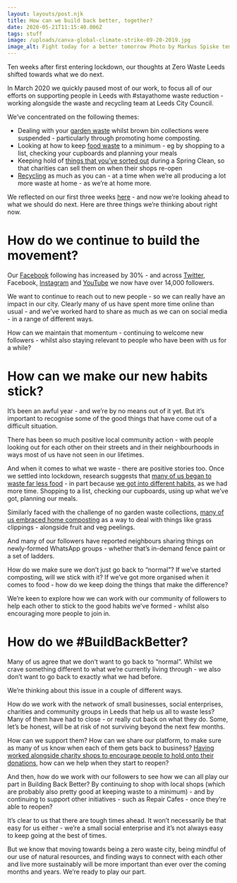 ```yaml
---
layout: layouts/post.njk
title: How can we build back better, together?
date: 2020-05-21T11:15:40.006Z
tags: stuff
image: /uploads/canva-global-climate-strike-09-20-2019.jpg
image_alt: Fight today for a better tomorrow Photo by Markus Spiske temporausch.com
---
```

Ten weeks after first entering lockdown, our thoughts at Zero Waste Leeds shifted towards what we do next.

In March 2020 we quickly paused most of our work, to focus all of our efforts on supporting people in Leeds with #stayathome waste reduction - working alongside the waste and recycling team at Leeds City Council.

We’ve concentrated on the following themes:

* Dealing with your [garden waste](https://www.zerowasteleeds.org.uk/tag/garden-waste/) whilst brown bin collections were suspended - particularly through promoting home composting.
* Looking at how to keep [food waste](https://www.zerowasteleeds.org.uk/tag/food-waste/) to a minimum - eg by shopping to a list, checking your cupboards and planning your meals
* Keeping hold of [things that you’ve sorted out](https://www.facebook.com/zerowasteleeds/posts/764816744076851?__xts__[0]=68.ARDO03thBatK6hDMxB3ZPuq0hwnJ_UfKW89GMgkzjgqilsfzF6xEp55C8fY7L2HazKFFuscOYgPvRtIkaF6YlXfycsx_ImMM6ZXAOFFDwZ7v7F37UrLSv1Z8HKtp_qzdp9m246mgUO-XMbm5mUxqPo-J5QMIcnmVvU21Kv5e2RwcvPCmGvr1WxW-MsIlG2EZnQ-f4ObxshEi95XoF4M8Ev6JMfmKUJBOug_zS1iHBsE06eoR7_k0pQ4FMnmduW_rtXve8tn_wrfvrBaAtnd5G__sOwGOzXDvqDS3Wi3wLgilvldYyLlnhCyv3OFO-34I-7H_AtCoPKSS2VDcIDEDmLs&__tn__=-R) during a Spring Clean, so that charities can sell them on when their shops re-open
* [Recycling](https://www.zerowasteleeds.org.uk/tag/recycling/) as much as you can - at a time when we’re all producing a lot more waste at home - as we’re at home more.

We reflected on our first three weeks [here](https://www.zerowasteleeds.org.uk/posts/reflections-on-running-our-social-enterprise-during-covid-19/) - and now we’re looking ahead to what we should do next. Here are three things we’re thinking about right now.

# How do we continue to build the movement?

Our [Facebook](https://www.facebook.com/zerowasteleeds/) following has increased by 30% - and across [Twitter](https://twitter.com/zerowasteleeds), Facebook, [Instagram](https://www.instagram.com/zerowasteleeds/) and [YouTube](https://www.youtube.com/channel/UCD4AOnL4OuGUnxHqDi_5ghQ) we now have over 14,000 followers.

We want to continue to reach out to new people - so we can really have an impact in our city. Clearly many of us have spent more time online than usual - and we’ve worked hard to share as much as we can on social media - in a range of different ways.

How can we maintain that momentum - continuing to welcome new followers - whilst also staying relevant to people who have been with us for a while?

# How can we make our new habits stick?

It’s been an awful year - and we’re by no means out of it yet. But it’s important to recognise some of the good things that have come out of a difficult situation.

There has been so much positive local community action - with people looking out for each other on their streets and in their neighbourhoods in ways most of us have not seen in our lifetimes.

And when it comes to what we waste - there are positive stories too. Once we settled into lockdown, research suggests that [many of us began to waste far less food](https://www.facebook.com/zerowasteleeds/photos/a.215816082310256/780111369214055/?type=3) - in part because [we got into different habits](https://www.youtube.com/watch?v=lT1Dcg0stJo&t=4s), as we had more time. Shopping to a list, checking our cupboards, using up what we’ve got, planning our meals.

Similarly faced with the challenge of no garden waste collections, [many of us embraced home composting](https://www.facebook.com/zerowasteleeds/posts/755653891659803?__xts__[0]=68.ARBmARfYxlyuVGimdQMPLtxlmcEXIdKx-Nhpwe2_0rN6rUSK7C3B4SGYw2JXb9FXURFARqCGy3qx_zIYbofL8U3cA78VNktjLYGQZ0abhCFcXyts-g6ZQqHIIM6nuWI_Zt8r7duwaxNwjn8e2jaNuF-_qhXU4qPFJc6uIsI6E5kSRHI-YRKFto8wT4Xf4N6c9S56-wAKkSDZKlHm574D4aifXatoSqg8w9l7Nu247KiLoOEJqd4xU59Q78Vg02s-cMNnsY6qaqHtSB-WPBH73XVyZed0VbJaxgGeQTMgicD89-D6p22eSuXYB8yQAw_X3kYMxEMUzArBoigwcKZDcxA&__tn__=-R) as a way to deal with things like grass clippings - alongside fruit and veg peelings.

And many of our followers have reported neighbours sharing things on newly-formed WhatsApp groups - whether that’s in-demand fence paint or a set of ladders.

How do we make sure we don’t just go back to “normal”? If we’ve started composting, will we stick with it? If we’ve got more organised when it comes to food - how do we keep doing the things that make the difference?

We’re keen to explore how we can work with our community of followers to help each other to stick to the good habits we’ve formed - whilst also encouraging more people to join in.

# How do we #BuildBackBetter?

Many of us agree that we don’t want to go back to “normal”. Whilst we crave something different to what we’re currently living through - we also don’t want to go back to exactly what we had before.

We’re thinking about this issue in a couple of different ways.

How do we work with the network of small businesses, social enterprises, charities and community groups in Leeds that help us all to waste less? Many of them have had to close - or really cut back on what they do. Some, let’s be honest, will be at risk of not surviving beyond the next few months.

How can we support them? How can we share our platform, to make sure as many of us know when each of them gets back to business? [Having worked alongside charity shops to encourage people to hold onto their donations](https://www.youtube.com/watch?v=J0rOTGA8q80&list=PLcImqkHEpk0pY2cBDQoVIoptpDNTNN0-B&index=7&t=4s), how can we help when they start to reopen?

And then, how do we work with our followers to see how we can all play our part in Building Back Better? By continuing to shop with local shops (which are probably also pretty good at keeping waste to a minimum) - and by continuing to support other initiatives - such as Repair Cafes - once they’re able to reopen?

It’s clear to us that there are tough times ahead. It won’t necessarily be that easy for us either - we’re a small social enterprise and it’s not always easy to keep going at the best of times. 

But we know that moving towards being a zero waste city, being mindful of our use of natural resources, and finding ways to connect with each other and live more sustainably will be more important than ever over the coming months and years. We’re ready to play our part.